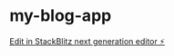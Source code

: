 # my-blog-app

[Edit in StackBlitz next generation editor ⚡️](https://stackblitz.com/~/github.com/naijamesz/my-blog-app)